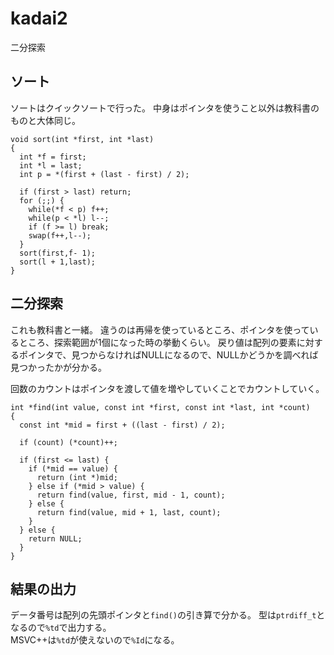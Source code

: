 # kadai2
二分探索

## ソート
ソートはクイックソートで行った。
中身はポインタを使うこと以外は教科書のものと大体同じ。
```
void sort(int *first, int *last)
{
  int *f = first;
  int *l = last;
  int p = *(first + (last - first) / 2);
  
  if (first > last) return;
  for (;;) {
    while(*f < p) f++;
    while(p < *l) l--;
    if (f >= l) break;
    swap(f++,l--);
  }
  sort(first,f- 1);
  sort(l + 1,last);
}
```

## 二分探索
これも教科書と一緒。
違うのは再帰を使っているところ、ポインタを使っているところ、探索範囲が1個になった時の挙動くらい。
戻り値は配列の要素に対するポインタで、見つからなければNULLになるので、NULLかどうかを調べれば見つかったかが分かる。

回数のカウントはポインタを渡して値を増やしていくことでカウントしていく。

```
int *find(int value, const int *first, const int *last, int *count)
{
  const int *mid = first + ((last - first) / 2);

  if (count) (*count)++;
  
  if (first <= last) {
    if (*mid == value) {
      return (int *)mid;
    } else if (*mid > value) {
      return find(value, first, mid - 1, count);
    } else {
      return find(value, mid + 1, last, count);
    }
  } else {
    return NULL;
  }
}
```

## 結果の出力
データ番号は配列の先頭ポインタと`find()`の引き算で分かる。
型は`ptrdiff_t`となるので`%td`で出力する。  
MSVC++は`%td`が使えないので`%Id`になる。